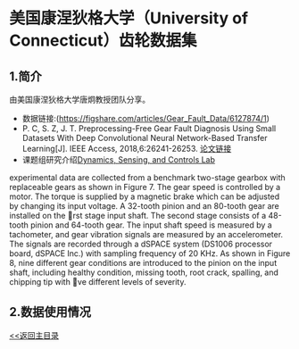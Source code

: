 # 美国康涅狄格大学（University of Connecticut）齿轮数据集

## 1.简介
  由美国康涅狄格大学唐炯教授团队分享。
* 数据链接:(https://figshare.com/articles/Gear_Fault_Data/6127874/1)
* P. C, S. Z, J. T. Preprocessing-Free Gear Fault Diagnosis Using Small Datasets With Deep Convolutional Neural Network-Based Transfer Learning[J]. IEEE Access, 2018,6:26241-26253. [论文链接](https://ieeexplore.ieee.org/abstract/document/8360102)
* 课题组研究介绍[Dynamics, Sensing, and Controls Lab](https://dscl.uconn.edu/)

experimental data are collected from a benchmark two-stage gearbox with replaceable
gears as shown in Figure 7. The gear speed is controlled by
a motor. The torque is supplied by a magnetic brake which
can be adjusted by changing its input voltage. A 32-tooth
pinion and an 80-tooth gear are installed on the rst stage
input shaft. The second stage consists of a 48-tooth pinion
and 64-tooth gear. The input shaft speed is measured by a
tachometer, and gear vibration signals are measured by an
accelerometer. The signals are recorded through a dSPACE
system (DS1006 processor board, dSPACE Inc.) with sampling frequency of 20 KHz. As shown in Figure 8, nine
different gear conditions are introduced to the pinion on the
input shaft, including healthy condition, missing tooth, root
crack, spalling, and chipping tip with ve different levels
of severity. 

## 2.数据使用情况


[<<返回主目录](../README.md)
